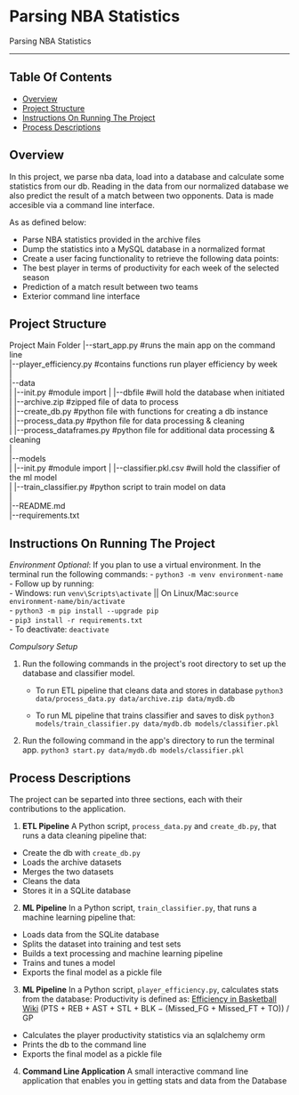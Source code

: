 # Parsing NBA Statistics
Parsing NBA Statistics

---
## Table Of Contents
 - [Overview](#overview)
 - [Project Structure](#project-structure)
 - [Instructions On Running The Project](#instructions-on-running-the-project)
 - [Process Descriptions](#process-descriptions)


## Overview
In this project, we parse nba data, load into a database and calculate some statistics from our db. Reading in the data from our normalized database we also predict the result of a match between two opponents. Data is made accesible via a command line interface.

As as defined below:
 - Parse NBA statistics provided in the archive files
 - Dump the statistics into a MySQL database in a normalized format
 - Create a user facing functionality to retrieve the following data points:
 - The best player in terms of productivity for each week of the selected season
 - Prediction of a match result between two teams
 - Exterior command line interface


## Project Structure
Project Main Folder
   |--start_app.py  #runs the main app on the command line<br>
   |--player_efficiency.py  #contains functions run player efficiency by week<br>
   |<br>
   |--data <br>
   |   |--init.py #module import
   |   |--dbfile #will hold the database when initiated<br>
   |   |--archive.zip #zipped file of data to process <br>
   |   |--create_db.py #python file with functions for creating a db instance<br>
   |   |--process_data.py #python file for data processing & cleaning <br>
   |   |--process_dataframes.py #python file for additional data processing & cleaning <br>
   | <br>
   |--models <br>
   |   |--init.py #module import
   |   |--classifier.pkl.csv #will hold the classifier of the ml model <br>
   |   |--train_classifier.py  #python script to train model on data <br>
   | <br>
   |--README.md <br>
   |--requirements.txt


## Instructions On Running The Project

*Environment Optional*: If you plan to use a virtual environment. In the terminal run the following commands: 
    - `python3 -m venv environment-name` <br>
    -  Follow up by running: <br>
          -  Windows: run `venv\Scripts\activate` || On Linux/Mac:`source environment-name/bin/activate` <br>
    - `python3 -m pip install --upgrade pip` <br>
    - `pip3 install -r requirements.txt` <br>
    - To deactivate: `deactivate` <br>

*Compulsory Setup*
1. Run the following commands in the project's root directory to set up the database and classifier model.

    - To run ETL pipeline that cleans data and stores in database
        `python3 data/process_data.py data/archive.zip data/mydb.db`

    - To run ML pipeline that trains classifier and saves to disk
        `python3 models/train_classifier.py data/mydb.db models/classifier.pkl`

2. Run the following command in the app's directory to run the terminal app.
    `python3 start.py data/mydb.db models/classifier.pkl`


## Process Descriptions
The project can be separted into three sections, each with their contributions to the application.

1. **ETL Pipeline**
A Python script, `process_data.py` and `create_db.py`, that runs a data cleaning pipeline that:
 - Create the db with `create_db.py`
 - Loads the archive datasets
 - Merges the two datasets
 - Cleans the data
 - Stores it in a SQLite database

2. **ML Pipeline**
In a Python script, `train_classifier.py`, that runs a machine learning pipeline that:

 - Loads data from the SQLite database
 - Splits the dataset into training and test sets
 - Builds a text processing and machine learning pipeline
 - Trains and tunes a model
 - Exports the final model as a pickle file

3. **ML Pipeline**
In a Python script, `player_efficiency.py`, calculates stats from the database:
Productivity is defined as: [Efficiency in Basketball Wiki](https://en.wikipedia.org/wiki/Efficiency_(basketball)) 
    (PTS + REB + AST + STL + BLK − (Missed_FG + Missed_FT + TO)) / GP

 - Calculates the player productivity statistics via an sqlalchemy orm
 - Prints the db to the command line
 - Exports the final model as a pickle file


4. **Command Line Application**
A small interactive command line application that enables you in getting stats and data from the Database
